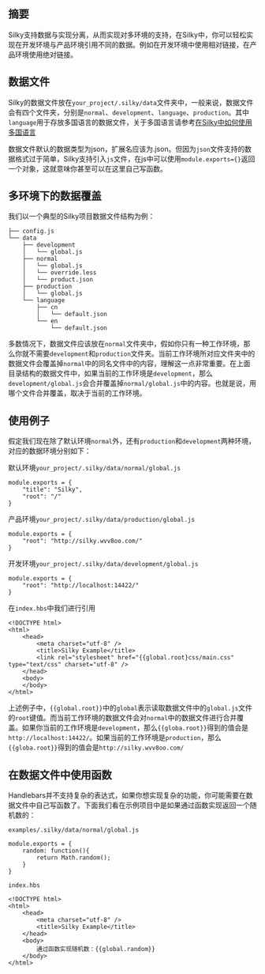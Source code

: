 <!--
title: Silky的多环境与数据引用
-->

## 摘要

Silky支持数据与实现分离，从而实现对多环境的支持，在Silky中，你可以轻松实现在开发环境与产品环境引用不同的数据。例如在开发环境中使用相对链接，在产品环境使用绝对链接。

## 数据文件

Silky的数据文件放在`your_project/.silky/data`文件夹中，一般来说，数据文件会有四个文件夹，分别是`normal`、`development`、`language`、`production`。其中`language`用于存放多国语言的数据文件，关于多国语言请参考[在Silky中如何使用多国语言](/post/how-to-use-mutil-language-with-silky.html)

数据文件默认的数据类型为json，扩展名应该为.json。但因为`json`文件支持的数据格式过于简单，Silky支持引入`js`文件，在js中可以使用`module.exports={}`返回一个对象，这就意味你甚至可以在这里自己写函数。

## 多环境下的数据覆盖

我们以一个典型的Silky项目数据文件结构为例：

    ├── config.js
    └── data
        ├── development
        │   └── global.js
        ├── normal
        │   └── global.js
        │   └── override.less
        │   └── product.json
        ├── production
        │   └── global.js
        └── language
            ├── cn
            │   └── default.json
            └── en
                └── default.json

多数情况下，数据文件应该放在`normal`文件夹中，假如你只有一种工作环境，那么你就不需要`development`和`production`文件夹。当前工作环境所对应文件夹中的数据文件会覆盖掉`normal`中的同名文件中的内容，理解这一点非常重要。在上面目录结构的数据文件中，如果当前的工作环境是`development`，那么`development/global.js`会合并覆盖掉`normal/global.js`中的内容。也就是说，用哪个文件合并覆盖，取决于当前的工作环境。

## 使用例子

假定我们现在除了默认环境`normal`外，还有`production`和`development`两种环境，对应的数据环境分别如下：

默认环境`your_project/.silky/data/normal/global.js`

    module.exports = {
        "title": "Silky",
        "root": "/"
    }

产品环境`your_project/.silky/data/production/global.js`

    module.exports = {
        "root": "http://silky.wvv8oo.com/"
    }

开发环境`your_project/.silky/data/development/global.js`

    module.exports = {
        "root": "http://localhost:14422/"
    }

在`index.hbs`中我们进行引用

	<!DOCTYPE html>
	<html>
	    <head>
            <meta charset="utf-8" />
            <title>Silky Example</title>
            <link rel="stylesheet" href="{{global.root}css/main.css" type="text/css" charset="utf-8" />
        </head>
	    <body>
	    </body>
	</html>

上述例子中，`{{global.root}}`中的`global`表示读取数据文件中的`global.js`文件的`root`键值。而当前工作环境的数据文件会对`normal`中的数据文件进行合并覆盖。如果你当前的工作环境是`development`，那么`{{globa.root}}`得到的值会是`http://localhost:14422/`。如果当前的工作环境是`production`，那么`{{globa.root}}`得到的值会是`http://silky.wvv8oo.com/`

## 在数据文件中使用函数

Handlebars并不支持复杂的表达式，如果你想实现复杂的功能，你可能需要在数据文件中自己写函数了。下面我们看在示例项目中是如果通过函数实现返回一个随机数的：

`examples/.silky/data/normal/global.js`

    module.exports = {
        random: function(){
            return Math.random();
        }
    }

`index.hbs`

	<!DOCTYPE html>
	<html>
	    <head>
            <meta charset="utf-8" />
            <title>Silky Example</title>
        </head>
	    <body>
	        通过函数实现随机数：{{global.random}}
	    </body>
	</html>
